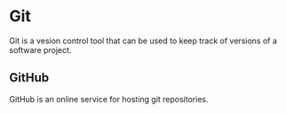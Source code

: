 # Git

Git is a vesion control tool that can be used to keep track of versions of a software project.

## GitHub 

GitHub is an online service for hosting git repositories.
